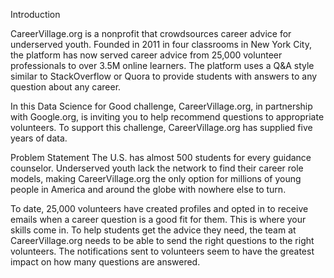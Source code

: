 Introduction

CareerVillage.org is a nonprofit that crowdsources career advice for underserved youth. Founded in 2011 in four classrooms in New York City, the platform has now served career advice from 25,000 volunteer professionals to over 3.5M online learners. The platform uses a Q&A style similar to StackOverflow or Quora to provide students with answers to any question about any career.

In this Data Science for Good challenge, CareerVillage.org, in partnership with Google.org, is inviting you to help recommend questions to appropriate volunteers. To support this challenge, CareerVillage.org has supplied five years of data.

Problem Statement
The U.S. has almost 500 students for every guidance counselor. Underserved youth lack the network to find their career role models, making CareerVillage.org the only option for millions of young people in America and around the globe with nowhere else to turn.

To date, 25,000 volunteers have created profiles and opted in to receive emails when a career question is a good fit for them. This is where your skills come in. To help students get the advice they need, the team at CareerVillage.org needs to be able to send the right questions to the right volunteers. The notifications sent to volunteers seem to have the greatest impact on how many questions are answered.